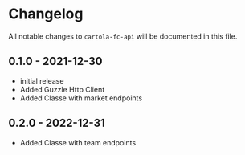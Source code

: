 # Changelog

All notable changes to `cartola-fc-api` will be documented in this file.

## 0.1.0 - 2021-12-30

- initial release
- Added Guzzle Http Client
- Added Classe with market endpoints

## 0.2.0 - 2022-12-31

- Added Classe with team endpoints
